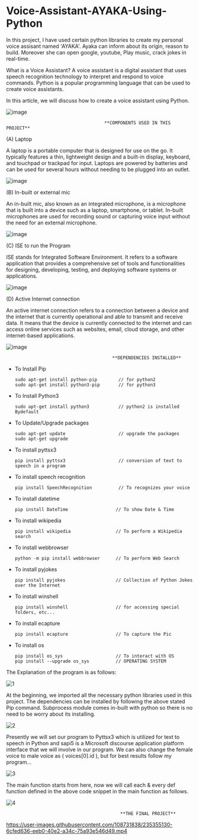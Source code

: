 # Voice-Assistant-AYAKA-Using-Python

In this project, I have used certain python libraries to create my personal voice 
assisant named 'AYAKA'. Ayaka can inform about its origin, reason to build. Moreover
she can open google, youtube, Play music, crack jokes in real-time. 

What is a Voice Assistant?
A voice assistant is a digital assistant that uses speech recognition technology 
to interpret and respond to voice commands. Python is a popular programming language 
that can be used to create voice assistants. 

In this article, we will discuss how to create a voice assistant using Python.

![image](https://user-images.githubusercontent.com/108731838/235356788-52fcd5e7-8e88-4a9f-bdef-8ae6e6e6e189.png)



                                         **COMPONENTS USED IN THIS PROJECT**
                               
(A) Laptop

A laptop is a portable computer that is designed for use on the go. It typically features 
a thin, lightweight design and a built-in display, keyboard, and touchpad or trackpad for 
input. Laptops are powered by batteries and can be used for several hours without needing 
to be plugged into an outlet.

![image](https://user-images.githubusercontent.com/108731838/235353181-20846fa8-aee6-434b-9c0d-9a133c1ca821.png)

(B) In-built or external mic

An in-built mic, also known as an integrated microphone, is a microphone that is built into 
a device such as a laptop, smartphone, or tablet. In-built microphones are used for recording 
sound or capturing voice input without the need for an external microphone.

![image](https://user-images.githubusercontent.com/108731838/235356470-c8dddc9a-1204-4c09-8833-ed6eec8ef080.png)

(C) ISE to run the Program

ISE stands for Integrated Software Environment. It refers to a software application that 
provides a comprehensive set of tools and functionalities for designing, developing, testing, 
and deploying software systems or applications.

![image](https://user-images.githubusercontent.com/108731838/235353292-eaafc9b0-550c-4029-9ca7-a27c309407aa.png)

(D) Active Internet connection

An active internet connection refers to a connection between a device and the internet that 
is currently operational and able to transmit and receive data. It means that the device is 
currently connected to the internet and can access online services such as websites, email, 
cloud storage, and other internet-based applications.

![image](https://user-images.githubusercontent.com/108731838/235353336-fe2a1559-9d8b-4f6d-9913-7a0eff3cd389.png)


                                            **DEPENDENCIES INSTALLED**
                                                
* To Install Pip

      sudo apt-get install python-pip        // for python2
      sudo apt-get install python3-pip       // for python3
      
* To Install Python3

      sudo apt-get install python3           // python2 is installed Bydefault
      
* To Update/Upgrade packages

      sudo apt-get update                    // upgrade the packages
      sudo apt-get upgrade
      
* To install pyttsx3

      pip install pyttsx3                    // conversion of text to speech in a program 

* To install speech recognition

      pip install SpeechRecognition          // To recognizes your voice 

* To install datetime

      pip install DateTime                  // To show Date & Time
      
* To install wikipedia

      pip install wikipedia                 // To perform a Wikipedia search
      
* To install webbrowser

      python -m pip install webbrowser      // To perform Web Search
      
* To install pyjokes

      pip install pyjokes                   // Collection of Python Jokes over the Internet
      
* To install winshell

      pip install winshell                  // for accessing special folders, etc...
      
* To install ecapture 

      pip install ecapture                  // To capture the Pic
      
* To install os

      pip install os_sys                    // To interact with OS
      pip install --upgrade os_sys          // OPERATING SYSTEM
      
      
The Explanation of the program is as follows:
                                                                     
![1](https://user-images.githubusercontent.com/108731838/235354974-d18daea2-a489-4ce1-b514-6eca0359f701.png)

At the beginning, we imported all the necessary python libraries used in this project. The dependencies can be 
installed by following the above stated Pip command. Subprocess module comes in-built with python so there is 
no need to be worry about its installing. 

![2](https://user-images.githubusercontent.com/108731838/235355019-213095f3-ea8d-465d-83cd-b35138e9792d.png)

Presently we will set our program to Pyttsx3 which is utilized for text to speech in Python and sapi5 is a 
Microsoft discourse application platform interface that we will involve in our program. We can also change the 
female voice to male voice as ( voices[0].id ), but for best results follow my program...

![3](https://user-images.githubusercontent.com/108731838/235355028-8694e67e-afb6-404f-94dc-4c785ee43326.png)

The main function starts from here, now we will call each & every def function defined in the above code snippet 
in the main function as follows.

![4](https://user-images.githubusercontent.com/108731838/235355035-6edc839b-8912-4e79-bec3-11b9bae03341.png)



                                               **THE FINAL PROJECT**
                                                        

https://user-images.githubusercontent.com/108731838/235355130-6cfed636-eeb0-40e2-a34c-75a93e546d49.mp4
